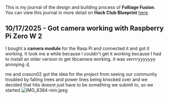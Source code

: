 <!--
  ===================    !!READ THIS NOTICE!!   ====================
  DO NOT edit this file manually. Your changes WILL BE OVERWRITTEN!
  This journal is auto generated and updated by Hack Club Blueprint.
  To edit this file, please edit your journal entries on Blueprint.
  ==================================================================
-->

This is my journal of the design and building process of **Folliage Fusion**.  
You can view this journal in more detail on **Hack Club Blueprint** [here](https://blueprint.hackclub.com/projects/592).


## 10/17/2025 - Got camera working with Raspberry Pi Zero W 2  

I bought a **camera module** for the Rasp Pi and connected it and got it working. It took me a while because I couldn't get it working because I had to install an older version to get libcamera working. it was _verrrryyyyyyy_ annoying **:(**. 

me and crason02 got the idea for the project from seeing our community troubled by falling trees and power lines being knocked over and we decided that htis doesnt just have to be something we submit to, so we started ![IMG_8384-min.jpeg](https://blueprint.hackclub.com/user-attachments/blobs/proxy/eyJfcmFpbHMiOnsiZGF0YSI6MjcyNiwicHVyIjoiYmxvYl9pZCJ9fQ==--ac6b24fab45cd9886f821ef4fea9a47b80f90d46/IMG_8384-min.jpeg)
  

